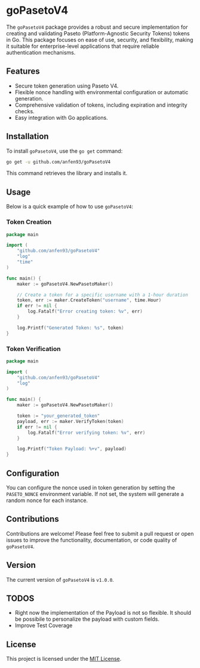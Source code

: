 # goPasetoV4

The `goPasetoV4` package provides a robust and secure implementation for creating and validating Paseto (Platform-Agnostic Security Tokens) tokens in Go. This package focuses on ease of use, security, and flexibility, making it suitable for enterprise-level applications that require reliable authentication mechanisms.

## Features

- Secure token generation using Paseto V4.
- Flexible nonce handling with environmental configuration or automatic generation.
- Comprehensive validation of tokens, including expiration and integrity checks.
- Easy integration with Go applications.

## Installation

To install `goPasetoV4`, use the `go get` command:

```bash
go get -u github.com/anfen93/goPasetoV4
```

This command retrieves the library and installs it.

## Usage

Below is a quick example of how to use `goPasetoV4`:

### Token Creation

```go
package main

import (
    "github.com/anfen93/goPasetoV4"
    "log"
    "time"
)

func main() {
    maker := goPasetoV4.NewPasetoMaker()

    // Create a token for a specific username with a 1-hour duration
    token, err := maker.CreateToken("username", time.Hour)
    if err != nil {
        log.Fatalf("Error creating token: %v", err)
    }

    log.Printf("Generated Token: %s", token)
}
```

### Token Verification

```go
package main

import (
    "github.com/anfen93/goPasetoV4"
    "log"
)

func main() {
    maker := goPasetoV4.NewPasetoMaker()

    token := "your_generated_token"
    payload, err := maker.VerifyToken(token)
    if err != nil {
        log.Fatalf("Error verifying token: %v", err)
    }

    log.Printf("Token Payload: %+v", payload)
}
```

## Configuration

You can configure the nonce used in token generation by setting the `PASETO_NONCE` environment variable. If not set, the system will generate a random nonce for each instance.

## Contributions

Contributions are welcome! Please feel free to submit a pull request or open issues to improve the functionality, documentation, or code quality of `goPasetoV4`.

## Version
The current version of `goPasetoV4` is `v1.0.0`.
## TODOS
- Right now the implementation of the Payload is not so flexible. It should be possibile to personalize the payload with custom fields.
- Improve Test Coverage
## License
This project is licensed under the [MIT License](LICENSE.md).
